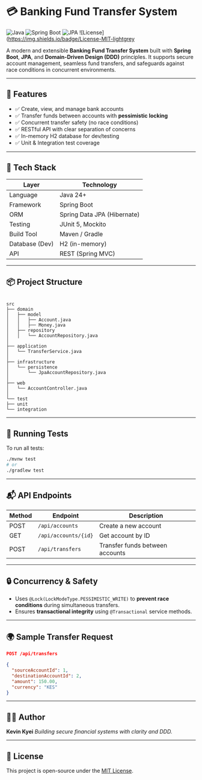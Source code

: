 
# 💳 Banking Fund Transfer System

![Java](https://img.shields.io/badge/Java-24+-blue)
![Spring Boot](https://img.shields.io/badge/Spring%20Boot-3.2+-green)
![JPA](https://img.shields.io/badge/JPA-Hibernate-yellow)
![License](https://img.shields.io/badge/License-MIT-lightgrey

A modern and extensible **Banking Fund Transfer System** built with **Spring Boot**, **JPA**, and **Domain-Driven Design (DDD)** principles. It supports secure account management, seamless fund transfers, and safeguards against race conditions in concurrent environments.

---

## 🚀 Features

- ✅ Create, view, and manage bank accounts
- ✅ Transfer funds between accounts with **pessimistic locking**
- ✅ Concurrent transfer safety (no race conditions)
- ✅ RESTful API with clear separation of concerns
- ✅ In-memory H2 database for dev/testing
- ✅ Unit & Integration test coverage

---

## 🧱 Tech Stack

| Layer            | Technology                        |
|------------------|------------------------------------|
| Language         | Java 24+                          |
| Framework        | Spring Boot                       |
| ORM              | Spring Data JPA (Hibernate)       |
| Testing          | JUnit 5, Mockito                  |
| Build Tool       | Maven / Gradle                    |
| Database (Dev)   | H2 (in-memory)                    |
| API              | REST (Spring MVC)                 |

---

## 📦 Project Structure

```

src
├── domain
│   ├── model
│   │   ├── Account.java
│   │   ├── Money.java
│   ├── repository
│   │   └── AccountRepository.java
│
├── application
│   └── TransferService.java
│
├── infrastructure
│   └── persistence
│       └── JpaAccountRepository.java
│
├── web
│   └── AccountController.java
│
└── test
├── unit
└── integration

````

---

## 🧪 Running Tests

To run all tests:

```bash
./mvnw test
# or
./gradlew test
````

---

## 📬 API Endpoints

| Method | Endpoint             | Description                     |
| ------ | -------------------- | ------------------------------- |
| POST   | `/api/accounts`      | Create a new account            |
| GET    | `/api/accounts/{id}` | Get account by ID               |
| POST   | `/api/transfers`     | Transfer funds between accounts |

---

## 🔒 Concurrency & Safety

* Uses `@Lock(LockModeType.PESSIMISTIC_WRITE)` to **prevent race conditions** during simultaneous transfers.
* Ensures **transactional integrity** using `@Transactional` service methods.

---

## 🌍 Sample Transfer Request

```json
POST /api/transfers

{
  "sourceAccountId": 1,
  "destinationAccountId": 2,
  "amount": 150.00,
  "currency": "KES"
}
```

---

## 👨‍💻 Author

**Kevin Kyei**
*Building secure financial systems with clarity and DDD.*

---

## 📝 License

This project is open-source under the [MIT License](LICENSE).

```
